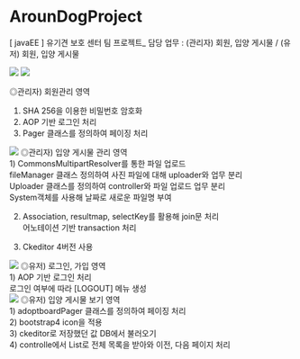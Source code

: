 # ArounDogProject
[ javaEE ] 유기견 보호 센터 팀 프로젝트_ 담당 업무 : (관리자) 회원, 입양 게시물 / (유저) 회원, 입양 게시물 


<img src="https://postfiles.pstatic.net/MjAxOTA1MDhfMTY2/MDAxNTU3MjQxMzc5NDk2.HxAgqP2dJOv36ksHMjRP7zJmwUAbmn9mkPTBvegNHC0g.-bXVi1dEyOUHvpJdaetlrKOIC9BCiFi9b1_Pfxfhhbsg.PNG.kwjing93/AROUNDOG_1.png?type=w966">



<img src="https://postfiles.pstatic.net/MjAxOTA1MDhfMTM4/MDAxNTU3MzE4Njk5OTU0.R13Ja4s9Y3fe82S4b1qand8Th4-AkCasVn_NvuxMGfog.TyCuPmlqTwUzjYhxKft1GeGYGipRP9a4gHXLPZZzVLog.PNG.kwjing93/AROUNDOG_2-1.png?type=w966">

◎관리자) 회원관리 영역<br/>
1) SHA 256을 이용한 비밀번호 암호화<br/>
2) AOP 기반 로그인 처리<br/>
3) Pager 클래스를 정의하여 페이징 처리<br/>




<img src="https://postfiles.pstatic.net/MjAxOTA1MDhfMTA2/MDAxNTU3MzE4NzE3MTI2.E4BRZyP0BFfoopz6dG9Y3g6cv_DuFF6h2Wfj6PG32u4g.dAp53xEeJe3OdGwUvfJAE1hodg3bVM5PpMPh9C1MwPog.PNG.kwjing93/AROUNDOG_3-1.png?type=w966">
◎관리자) 입양 게시물 관리 영역<br/>
1) CommonsMultipartResolver를 통한 파일 업로드<br/>
   fileManager 클래스 정의하여 사진 파일에 대해 uploader와 업무 분리<br/>
   Uploader 클래스를 정의하여 controller와 파일 업로드 업무 분리<br/>
   System객체를 사용해 날짜로 새로운 파일명 부여<br/>

2) Association, resultmap, selectKey를 활용해 join문 처리<br/>
   어노테이션 기반 transaction 처리<br/>

3) Ckeditor 4버전 사용<br/>




<img src="https://postfiles.pstatic.net/MjAxOTA1MDhfMjA0/MDAxNTU3MzE4NzE5NjUz.FPY7hvpKOFmYhzvXipDuRa3AcybZ9kKnIUQm2ph8coMg.vO_75keBF2nAiA3WW9EEdY7M0RdwVtm7vT4P1xQPhIwg.PNG.kwjing93/AROUNDOG_4-1.png?type=w966">
◎유저) 로그인, 가입 영역<br/>
1) AOP 기반 로그인 처리<br/>
  로그인 여부에 따라 [LOGOUT] 메뉴 생성<br/>




<img src="https://postfiles.pstatic.net/MjAxOTA1MDhfMTc4/MDAxNTU3MzE4NzIxNjg2.db-MH4uL5r3HvB_4EIjes8AO51g18wEAvsmLeUdxpfYg.KKuNYfm8Mtu04T9iVaIiXzzco9daebP4riw-HPB0ekUg.PNG.kwjing93/AROUNDOG_5-1.png?type=w966">
◎유저) 입양 게시물 보기 영역<br/>
1) adoptboardPager 클래스를 정의하여 페이징 처리<br/>
2) bootstrap4 icon을 적용<br/>
3) ckeditor로 저장했던 값 DB에서 불러오기<br/>
4) controlle에서 List로 전체 목록을 받아와 이전, 다음 페이지 처리<br/>


